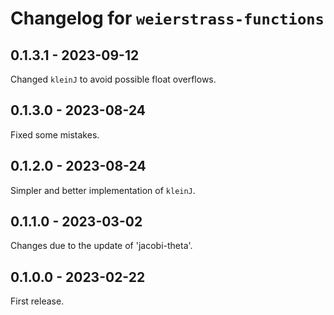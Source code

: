 # Changelog for `weierstrass-functions`

## 0.1.3.1 - 2023-09-12

Changed `kleinJ` to avoid possible float overflows.


## 0.1.3.0 - 2023-08-24

Fixed some mistakes.


## 0.1.2.0 - 2023-08-24

Simpler and better implementation of `kleinJ`.


## 0.1.1.0 - 2023-03-02

Changes due to the update of 'jacobi-theta'.


## 0.1.0.0 - 2023-02-22

First release.
